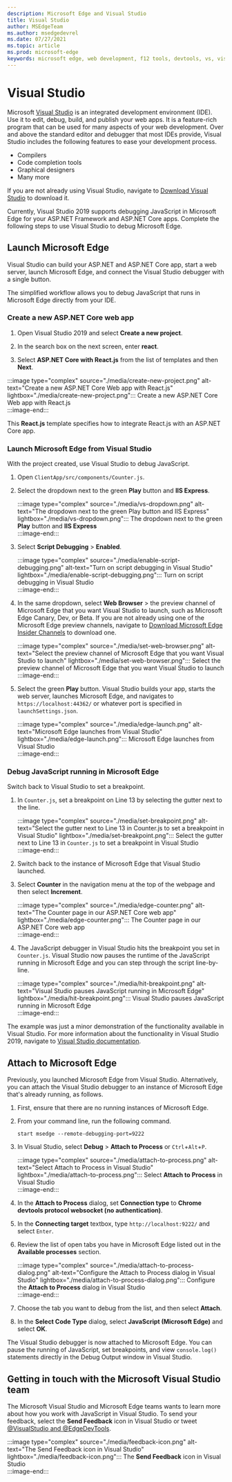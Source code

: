 ```yaml
---
description: Microsoft Edge and Visual Studio
title: Visual Studio
author: MSEdgeTeam
ms.author: msedgedevrel
ms.date: 07/27/2021
ms.topic: article
ms.prod: microsoft-edge
keywords: microsoft edge, web development, f12 tools, devtools, vs, visual studio, debugger
---
```

# Visual Studio  

Microsoft [Visual Studio][MicrosoftVisualstudioVs] is an integrated development environment \(IDE\).   Use it to edit, debug, build, and publish your web apps.  It is a feature-rich program that can be used for many aspects of your web development.  Over and above the standard editor and debugger that most IDEs provide, Visual Studio includes the following features to ease your development process.  

*   Compilers  
*   Code completion tools  
*   Graphical designers  
*   Many more  
    
If you are not already using Visual Studio, navigate to [Download Visual Studio][MicrosoftVisualstudioDownloads] to download it.  

Currently, Visual Studio 2019 supports debugging JavaScript in Microsoft Edge for your ASP.NET Framework and ASP.NET Core apps.  Complete the following steps to use Visual Studio to debug Microsoft Edge.  

## Launch Microsoft Edge  

Visual Studio can build your ASP.NET and ASP.NET Core app, start a web server, launch Microsoft Edge, and connect the Visual Studio debugger with a single button.  

The simplified workflow allows you to debug JavaScript that runs in Microsoft Edge directly from your IDE.  

### Create a new ASP.NET Core web app  

1.  Open Visual Studio 2019 and select **Create a new project**.  

1.  In the search box on the next screen, enter **react**.  

1.  Select **ASP.NET Core with React.js** from the list of templates and then **Next**.  

:::image type="complex" source="./media/create-new-project.png" alt-text="Create a new ASP.NET Core Web app with React.js" lightbox="./media/create-new-project.png":::
   Create a new ASP.NET Core Web app with React.js  
:::image-end:::  

This **React.js** template specifies how to integrate React.js with an ASP.NET Core app.  

### Launch Microsoft Edge from Visual Studio  

With the project created, use Visual Studio to debug JavaScript.  

1.  Open `ClientApp/src/components/Counter.js`.  

1.  Select the dropdown next to the green **Play** button and **IIS Express**.  
    
    :::image type="complex" source="./media/vs-dropdown.png" alt-text="The dropdown next to the green Play button and IIS Express" lightbox="./media/vs-dropdown.png":::
       The dropdown next to the green **Play** button and **IIS Express**  
    :::image-end:::  

1.  Select **Script Debugging** > **Enabled**.  

    :::image type="complex" source="./media/enable-script-debugging.png" alt-text="Turn on script debugging in Visual Studio" lightbox="./media/enable-script-debugging.png":::
       Turn on script debugging in Visual Studio  
    :::image-end:::  

1.  In the same dropdown, select **Web Browser** > the preview channel of Microsoft Edge that you want Visual Studio to launch, such as Microsoft Edge Canary, Dev, or Beta.  If you are not already using one of the Microsoft Edge preview channels, navigate to [Download Microsoft Edge Insider Channels][MicrosoftedgeinsiderDownload] to download one.  

    :::image type="complex" source="./media/set-web-browser.png" alt-text="Select the preview channel of Microsoft Edge that you want Visual Studio to launch" lightbox="./media/set-web-browser.png":::
       Select the preview channel of Microsoft Edge that you want Visual Studio to launch  
    :::image-end:::  

1.  Select the green **Play** button.  Visual Studio builds your app, starts the web server, launches Microsoft Edge, and navigates to `https://localhost:44362/` or whatever port is specified in `launchSettings.json`.  

    :::image type="complex" source="./media/edge-launch.png" alt-text="Microsoft Edge launches from Visual Studio" lightbox="./media/edge-launch.png":::
       Microsoft Edge launches from Visual Studio  
    :::image-end:::  

### Debug JavaScript running in Microsoft Edge  

Switch back to Visual Studio to set a breakpoint.  

1.  In `Counter.js`, set a breakpoint on Line 13 by selecting the gutter next to the line.  

    :::image type="complex" source="./media/set-breakpoint.png" alt-text="Select the gutter next to Line 13 in Counter.js to set a breakpoint in Visual Studio" lightbox="./media/set-breakpoint.png":::
       Select the gutter next to Line 13 in `Counter.js` to set a breakpoint in Visual Studio  
    :::image-end:::  

1.  Switch back to the instance of Microsoft Edge that Visual Studio launched.  

1.  Select **Counter** in the navigation menu at the top of the webpage and then select **Increment**.  

    :::image type="complex" source="./media/edge-counter.png" alt-text="The Counter page in our ASP.NET Core web app" lightbox="./media/edge-counter.png":::
       The Counter page in our ASP.NET Core web app  
    :::image-end:::  

1.  The JavaScript debugger in Visual Studio hits the breakpoint you set in `Counter.js`.  Visual Studio now pauses the runtime of the JavaScript running in Microsoft Edge and you can step through the script line-by-line.  

    :::image type="complex" source="./media/hit-breakpoint.png" alt-text="Visual Studio pauses JavaScript running in Microsoft Edge" lightbox="./media/hit-breakpoint.png":::
       Visual Studio pauses JavaScript running in Microsoft Edge  
    :::image-end:::  

The example was just a minor demonstration of the functionality available in Visual Studio.  For more information about the functionality in Visual Studio 2019, navigate to [Visual Studio documentation][VisualStudioWindowsIndex].  

## Attach to Microsoft Edge  

Previously, you launched Microsoft Edge from Visual Studio.  Alternatively, you can attach the Visual Studio debugger to an instance of Microsoft Edge that's already running, as follows.  

1.  First, ensure that there are no running instances of Microsoft Edge.  

1.  From your command line, run the following command.  

    ```console
    start msedge --remote-debugging-port=9222
    ```  

1.  In Visual Studio, select **Debug** > **Attach to Process** or `Ctrl`+`Alt`+`P`.  

    :::image type="complex" source="./media/attach-to-process.png" alt-text="Select Attach to Process in Visual Studio" lightbox="./media/attach-to-process.png":::
       Select **Attach to Process** in Visual Studio  
    :::image-end:::  

1.  In the **Attach to Process** dialog, set **Connection type** to **Chrome devtools protocol websocket (no authentication)**.  

1.  In the **Connecting target** textbox, type `http://localhost:9222/` and select `Enter`.  

1.  Review the list of open tabs you have in Microsoft Edge listed out in the **Available processes** section.  

    :::image type="complex" source="./media/attach-to-process-dialog.png" alt-text="Configure the Attach to Process dialog in Visual Studio" lightbox="./media/attach-to-process-dialog.png":::
       Configure the **Attach to Process** dialog in Visual Studio  
    :::image-end:::  

1.  Choose the tab you want to debug from the list, and then select **Attach**.  

1.  In the **Select Code Type** dialog, select **JavaScript (Microsoft Edge)** and select **OK**.  

The Visual Studio debugger is now attached to Microsoft Edge.  You can pause the running of JavaScript, set breakpoints, and view `console.log()` statements directly in the Debug Output window in Visual Studio.  

## Getting in touch with the Microsoft Visual Studio team  

The Microsoft Visual Studio and Microsoft Edge teams wants to learn more about how you work with JavaScript in Visual Studio.  To send your feedback, select the **Send Feedback** icon in Visual Studio or tweet [@VisualStudio and @EdgeDevTools][TwitterIntentTweetViualstudioEdgdevtools].  

:::image type="complex" source="./media/feedback-icon.png" alt-text="The Send Feedback icon in Visual Studio" lightbox="./media/feedback-icon.png":::
   The **Send Feedback** icon in Visual Studio  
:::image-end:::  

<!-- links -->  

[VisualStudioWindowsIndex]: /visualstudio/windows/index "Visual Studio documentation | Microsoft Docs"  

[MicrosoftVisualstudioDownloads]: https://visualstudio.microsoft.com/downloads "Download Visual Studio"  
[MicrosoftVisualstudioVs]: https://visualstudio.microsoft.com/vs "Visual Studio IDE"  

[MicrosoftedgeinsiderDownload]: https://www.microsoftedgeinsider.com/download "Download Microsoft Edge Insider Channels"  

[TwitterIntentTweetViualstudioEdgdevtools]: https://twitter.com/intent/tweet?text=@VisualStudio+@EdgeDevTools "Tweet to @VisualStudio and @EdgeDevTools | Twitter"  
